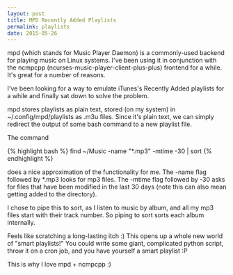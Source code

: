 ```yaml
---
layout: post
title: MPD Recently Added Playlists
permalink: playlists
date: 2015-05-26
---
```


mpd (which stands for Music Player Daemon) is a commonly-used backend for playing music on Linux systems. I've been using it in conjunction with the ncmpcpp (ncurses-music-player-client-plus-plus) frontend for a while. It's great for a number of reasons.

I've been looking for a way to emulate iTunes's Recently Added playlists for a while and finally sat down to solve the problem.

mpd stores playlists as plain text, stored (on my system) in ~/.config/mpd/playlists as .m3u files. Since it's plain text, we can simply redirect the output of some bash command to a new playlist file.

The command

{% highlight bash %}
find ~/Music -name "*.mp3" -mtime -30 | sort
{% endhighlight %}

does a nice approximation of the functionality for me. The -name flag followed by *.mp3 looks for mp3 files. The -mtime flag followed by -30 asks for files that have been modified in the last 30 days (note this can also mean getting added to the directory).

I chose to pipe this to sort, as I listen to music by album, and all my mp3 files start with their track number. So piping to sort sorts each album internally.

Feels like scratching a long-lasting itch :) This opens up a whole new world of "smart playlists!" You could write some giant, complicated python script, throw it on a cron job, and you have yourself a smart playlist :P

This is why I love mpd + ncmpcpp :)
